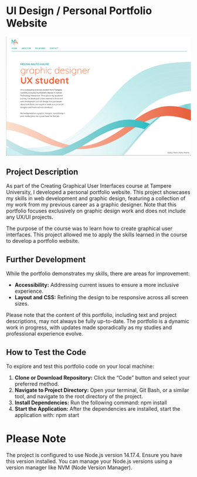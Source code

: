 # UI Design / Personal Portfolio Website
![An image of the Home page](src/pics/home_portfolio.png)


## Project Description
As part of the Creating Graphical User Interfaces course at Tampere University, I developed a personal portfolio website. This project showcases my skills in web development and graphic design, featuring a collection of my work from my previous career as a graphic designer. Note that this portfolio focuses exclusively on graphic design work and does not include any UX/UI projects.

The purpose of the course was to learn how to create graphical user interfaces. This project allowed me to apply the skills learned in the course to develop a portfolio website.

## Further Development
While the portfolio demonstrates my skills, there are areas for improvement:

  - **Accessibility:** Addressing current issues to ensure a more inclusive experience.
  - **Layout and CSS:** Refining the design to be responsive across all screen sizes.

Please note that the content of this portfolio, including text and project descriptions, may not always be fully up-to-date. The portfolio is a dynamic work in progress, with updates made sporadically as my studies and professional experience evolve.

## How to Test the Code
To explore and test this portfolio code on your local machine:

1. **Clone or Download Repository:** Click the “Code” button and select your preferred method.
2. **Navigate to Project Directory:** Open your terminal, Git Bash, or a similar tool, and navigate to the root directory of the project.
3. **Install Dependencies:** Run the following command: npm install
4. **Start the Application:** After the dependencies are installed, start the application with: npm start

# Please Note
The project is configured to use Node.js version 14.17.4. Ensure you have this version installed. You can manage your Node.js versions using a version manager like NVM (Node Version Manager).

